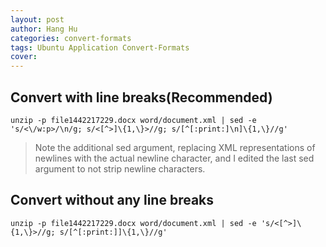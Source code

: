 ```yaml
---
layout: post
author: Hang Hu
categories: convert-formats
tags: Ubuntu Application Convert-Formats 
cover: 
---
```


## Convert with line breaks(Recommended)

```
unzip -p file1442217229.docx word/document.xml | sed -e 's/<\/w:p>/\n/g; s/<[^>]\{1,\}>//g; s/[^[:print:]\n]\{1,\}//g'
```

>Note the additional sed argument, replacing XML representations of newlines with the actual newline character, and I edited the last sed argument to not strip newline characters. 

## Convert without any line breaks

```
unzip -p file1442217229.docx word/document.xml | sed -e 's/<[^>]\{1,\}>//g; s/[^[:print:]]\{1,\}//g'
```

